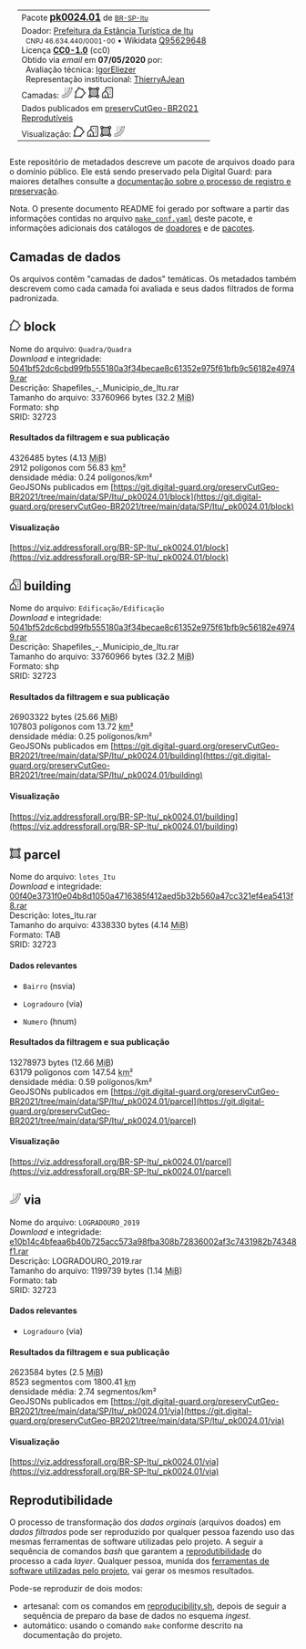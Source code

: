 <aside>
<table align="right" style="padding: 1em">
<tr><td>Pacote <a target="_git" title="link canônico para o git deste pacote" href="https://git.digital-guard.org/preserv-BR/blob/main/data/SP/Itu/_pk0024.01"><big><b>pk0024.01</b></big></a> de <small><a target="_osmcodes" title="Jurisdição" href="https://afa.codes/BR-SP-Itu">BR-SP-Itu</a></small>
</td></tr>
<tr><td>
Doador: <a rel="external" target="_doador" href="https://itu.sp.gov.br/">Prefeitura da Estância Turística de Itu</a>
<br/>&nbsp; <small>CNPJ 46.634.440/0001-00</small> • Wikidata <a rel="external" target="_doador" title="link descritor Wikidata do doador" href="https://www.wikidata.org/wiki/Q95629648">Q95629648</a></small><br/>
Licença <a rel="external" target="_doador" href="https://creativecommons.org/publicdomain/zero/1.0/"><b>CC0-1.0</b></a> (cc0)<br/>
Obtido via <i>email</i> em <b>07/05/2020</b> por:
<br/>&nbsp; Avaliação técnica: <a rel="external" target="_gitPerson" title="usuário Git" href="https://github.com/IgorEliezer">IgorEliezer</a>
<br/>&nbsp; Representação institucional: <a rel="external" target="_gitPerson" title="usuário Git" href="https://github.com/ThierryAJean">ThierryAJean</a><br/>
</td></tr>
<tr><td>Camadas: <a title="via" href="#-via"><img src="https://raw.githubusercontent.com/digital-guard/preserv/main/docs/assets/layerIcon-via.png" alt="via" width="20"/></a> <a title="block" href="#-block"><img src="https://raw.githubusercontent.com/digital-guard/preserv/main/docs/assets/layerIcon-block.png" alt="block" width="20"/></a> <a title="parcel" href="#-parcel"><img src="https://raw.githubusercontent.com/digital-guard/preserv/main/docs/assets/layerIcon-parcel.png" alt="parcel" width="20"/></a> <a title="building" href="#-building"><img src="https://raw.githubusercontent.com/digital-guard/preserv/main/docs/assets/layerIcon-building.png" alt="building" width="20"/></a> </td></tr>
<tr><td>Dados publicados em <a href="https://git.digital-guard.org/preservCutGeo-BR2021/tree/main/data/SP/Itu/_pk0024.01">preservCutGeo-BR2021</a><br/><a href="#reprodutibilidade">Reprodutíveis</a></td></tr>
<tr><td>Visualização: <a title="block" href="https://viz.addressforall.org/BR-SP-Itu/_pk0024.01/block"><img src="https://raw.githubusercontent.com/digital-guard/preserv/main/docs/assets/layerIcon-block.png" alt="block" width="20"/></a> <a title="building" href="https://viz.addressforall.org/BR-SP-Itu/_pk0024.01/building"><img src="https://raw.githubusercontent.com/digital-guard/preserv/main/docs/assets/layerIcon-building.png" alt="building" width="20"/></a> <a title="parcel" href="https://viz.addressforall.org/BR-SP-Itu/_pk0024.01/parcel"><img src="https://raw.githubusercontent.com/digital-guard/preserv/main/docs/assets/layerIcon-parcel.png" alt="parcel" width="20"/></a> <a title="via" href="https://viz.addressforall.org/BR-SP-Itu/_pk0024.01/via"><img src="https://raw.githubusercontent.com/digital-guard/preserv/main/docs/assets/layerIcon-via.png" alt="via" width="20"/></a> </td></tr>
</table>
</aside>

<section>

Este repositório de metadados descreve um pacote de arquivos doado para o domínio público. Ele está sendo preservado pela Digital Guard: para maiores detalhes consulte a [documentação sobre o processo de registro e preservação](https://wiki.addressforall.org/doc/Documentação_Digital-guard).

Nota. O presente documento README foi gerado por software a partir das informações contidas no arquivo [`make_conf.yaml`](https://git.digital-guard.org/preserv-BR/blob/main/data/SP/Itu/_pk0024.01/make_conf.yaml) deste pacote, e informações adicionais dos catálogos de [doadores](https://git.digital-guard.org/preserv-BR/blob/main/data/donor.csv) e de [pacotes](https://git.digital-guard.org/preserv-BR/blob/main/data/donatedPack.csv).

# Camadas de dados

Os arquivos contêm "camadas de dados" temáticas. Os metadados também descrevem como cada camada foi avaliada e seus dados filtrados de forma padronizada.

## <img src="https://raw.githubusercontent.com/digital-guard/preserv/main/docs/assets/layerIcon-block.png" alt="block" width="20"/> block

Nome do arquivo: `Quadra/Quadra`<br/>*Download* e integridade: [5041bf52dc6cbd99fb555180a3f34becae8c61352e975f61bfb9c56182e49749.rar](http://dl.digital-guard.org/5041bf52dc6cbd99fb555180a3f34becae8c61352e975f61bfb9c56182e49749.rar)<br/>Descrição: Shapefiles_-_Municipio_de_Itu.rar<br/>Tamanho do arquivo: 33760966 bytes (32.2 <abbr title="mebibyte">MiB</abbr>)<br/>Formato: shp<br/>SRID: 32723

#### Resultados da filtragem e sua publicação
4326485 bytes (4.13 <abbr title="mebibyte">MiB</abbr>)<br/>2912 polígonos com 56.83 <abbr title="quilômetros quadrados">km²</abbr><br/>densidade média: 0.24 polígonos/km²<br/>GeoJSONs publicados em [https://git.digital-guard.org/preservCutGeo-BR2021/tree/main/data/SP/Itu/_pk0024.01/block](https://git.digital-guard.org/preservCutGeo-BR2021/tree/main/data/SP/Itu/_pk0024.01/block)

#### Visualização
[https://viz.addressforall.org/BR-SP-Itu/_pk0024.01/block](https://viz.addressforall.org/BR-SP-Itu/_pk0024.01/block)
## <img src="https://raw.githubusercontent.com/digital-guard/preserv/main/docs/assets/layerIcon-building.png" alt="building" width="20"/> building

Nome do arquivo: `Edificação/Edificação`<br/>*Download* e integridade: [5041bf52dc6cbd99fb555180a3f34becae8c61352e975f61bfb9c56182e49749.rar](http://dl.digital-guard.org/5041bf52dc6cbd99fb555180a3f34becae8c61352e975f61bfb9c56182e49749.rar)<br/>Descrição: Shapefiles_-_Municipio_de_Itu.rar<br/>Tamanho do arquivo: 33760966 bytes (32.2 <abbr title="mebibyte">MiB</abbr>)<br/>Formato: shp<br/>SRID: 32723

#### Resultados da filtragem e sua publicação
26903322 bytes (25.66 <abbr title="mebibyte">MiB</abbr>)<br/>107803 polígonos com 13.72 <abbr title="quilômetros quadrados">km²</abbr><br/>densidade média: 0.25 polígonos/km²<br/>GeoJSONs publicados em [https://git.digital-guard.org/preservCutGeo-BR2021/tree/main/data/SP/Itu/_pk0024.01/building](https://git.digital-guard.org/preservCutGeo-BR2021/tree/main/data/SP/Itu/_pk0024.01/building)

#### Visualização
[https://viz.addressforall.org/BR-SP-Itu/_pk0024.01/building](https://viz.addressforall.org/BR-SP-Itu/_pk0024.01/building)
## <img src="https://raw.githubusercontent.com/digital-guard/preserv/main/docs/assets/layerIcon-parcel.png" alt="parcel" width="20"/> parcel

Nome do arquivo: `lotes_Itu`<br/>*Download* e integridade: [00f40e3731f0e04b8d1050a4716385f412aed5b32b560a47cc321ef4ea5413f8.rar](http://dl.digital-guard.org/00f40e3731f0e04b8d1050a4716385f412aed5b32b560a47cc321ef4ea5413f8.rar)<br/>Descrição: lotes_Itu.rar<br/>Tamanho do arquivo: 4338330 bytes (4.14 <abbr title="mebibyte">MiB</abbr>)<br/>Formato: TAB<br/>SRID: 32723

#### Dados relevantes
* `Bairro` (nsvia)

* `Logradouro` (via)

* `Numero` (hnum)

#### Resultados da filtragem e sua publicação
13278973 bytes (12.66 <abbr title="mebibyte">MiB</abbr>)<br/>63179 polígonos com 147.54 <abbr title="quilômetros quadrados">km²</abbr><br/>densidade média: 0.59 polígonos/km²<br/>GeoJSONs publicados em [https://git.digital-guard.org/preservCutGeo-BR2021/tree/main/data/SP/Itu/_pk0024.01/parcel](https://git.digital-guard.org/preservCutGeo-BR2021/tree/main/data/SP/Itu/_pk0024.01/parcel)

#### Visualização
[https://viz.addressforall.org/BR-SP-Itu/_pk0024.01/parcel](https://viz.addressforall.org/BR-SP-Itu/_pk0024.01/parcel)
## <img src="https://raw.githubusercontent.com/digital-guard/preserv/main/docs/assets/layerIcon-via.png" alt="via" width="20"/> via

Nome do arquivo: `LOGRADOURO_2019`<br/>*Download* e integridade: [e10b14c4bfeaa6b40b725acc573a98fba308b72836002af3c7431982b74348f1.rar](http://dl.digital-guard.org/e10b14c4bfeaa6b40b725acc573a98fba308b72836002af3c7431982b74348f1.rar)<br/>Descrição: LOGRADOURO_2019.rar<br/>Tamanho do arquivo: 1199739 bytes (1.14 <abbr title="mebibyte">MiB</abbr>)<br/>Formato: tab<br/>SRID: 32723

#### Dados relevantes
* `Logradouro` (via)

#### Resultados da filtragem e sua publicação
2623584 bytes (2.5 <abbr title="mebibyte">MiB</abbr>)<br/>8523 segmentos com 1800.41 <abbr title="quilômetros">km</abbr><br/>densidade média: 2.74 segmentos/km²<br/>GeoJSONs publicados em [https://git.digital-guard.org/preservCutGeo-BR2021/tree/main/data/SP/Itu/_pk0024.01/via](https://git.digital-guard.org/preservCutGeo-BR2021/tree/main/data/SP/Itu/_pk0024.01/via)

#### Visualização
[https://viz.addressforall.org/BR-SP-Itu/_pk0024.01/via](https://viz.addressforall.org/BR-SP-Itu/_pk0024.01/via)

</section>
<section>

# Reprodutibilidade

O processo de transformação dos *dados orginais* (arquivos doados) em *dados filtrados* pode ser reproduzido por qualquer pessoa fazendo uso das mesmas ferramentas de software utilizadas pelo projeto. A seguir a sequência de comandos *bash* que garantem a [reprodutibilidade](https://en.wikipedia.org/wiki/Reproducibility) do processo a cada *layer*. Qualquer pessoa, munida dos [ferramentas de software utilizadas pelo projeto](https://git.AddressForAll.org/suporte/blob/master/docs/pt/infra.md#ambientes-e-ferramentas-de-uso-geral), vai gerar os mesmos resultados.

Pode-se reproduzir de dois modos:
* artesanal: com os comandos em [reproducibility.sh](https://git.digital-guard.org/preserv-BR/blob/main/data/SP/Itu/_pk0024.01/reproducibility.sh), depois de seguir a sequência de preparo da base de dados no esquema *ingest*.
* automático: usando o comando `make` conforme descrito na documentação do projeto.

</section>

